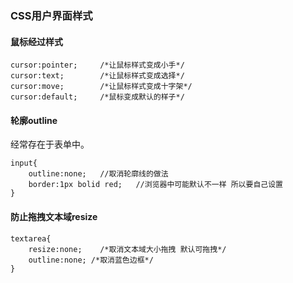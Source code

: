 ### CSS用户界面样式
#### 鼠标经过样式
```
cursor:pointer;		/*让鼠标样式变成小手*/
cursor:text;		/*让鼠标样式变成选择*/
cursor:move;		/*让鼠标样式变成十字架*/
cursor:default;		/*鼠标变成默认的样子*/ 
```
#### 轮廓outline
经常存在于表单中。
```
input{
	outline:none;	//取消轮廓线的做法
	border:1px bolid red;	//浏览器中可能默认不一样 所以要自己设置
}
```
#### 防止拖拽文本域resize
```
textarea{
	resize:none;	/*取消文本域大小拖拽 默认可拖拽*/
	outline:none; /*取消蓝色边框*/
}
```